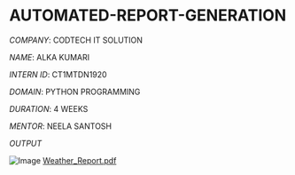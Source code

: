# AUTOMATED-REPORT-GENERATION

*COMPANY*: CODTECH IT SOLUTION

*NAME*: ALKA KUMARI

*INTERN ID*: CT1MTDN1920

*DOMAIN*: PYTHON PROGRAMMING

*DURATION*: 4 WEEKS

*MENTOR*: NEELA SANTOSH

*OUTPUT*

![Image](https://github.com/user-attachments/assets/9c5523ab-7abc-4d84-9c0f-251971fc62ba)
[Weather_Report.pdf](https://github.com/user-attachments/files/20997926/Weather_Report.pdf)
